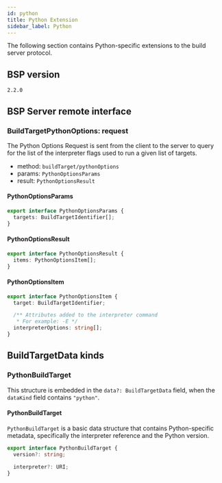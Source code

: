 ```yaml
---
id: python
title: Python Extension
sidebar_label: Python
---
```


The following section contains Python-specific extensions to the build server
protocol.

## BSP version
`2.2.0`

## BSP Server remote interface

### BuildTargetPythonOptions: request


The Python Options Request is sent from the client to the server to
query for the list of the interpreter flags used to run a given list of
targets.

- method: `buildTarget/pythonOptions`
- params: `PythonOptionsParams`
- result: `PythonOptionsResult`

#### PythonOptionsParams



```ts
export interface PythonOptionsParams {
  targets: BuildTargetIdentifier[];
}
```

#### PythonOptionsResult



```ts
export interface PythonOptionsResult {
  items: PythonOptionsItem[];
}
```

#### PythonOptionsItem



```ts
export interface PythonOptionsItem {
  target: BuildTargetIdentifier;

  /** Attributes added to the interpreter command
   * For example: -E */
  interpreterOptions: string[];
}
```

## BuildTargetData kinds

### PythonBuildTarget
This structure is embedded in
the `data?: BuildTargetData` field, when
the `dataKind` field contains `"python"`.

#### PythonBuildTarget


`PythonBuildTarget` is a basic data structure that contains Python-specific
metadata, specifically the interpreter reference and the Python version.

```ts
export interface PythonBuildTarget {
  version?: string;

  interpreter?: URI;
}
```



